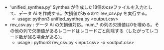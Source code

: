 - 'unified_synthea.py' Synthea が作成した18個のcsvファイルを入力として、データ Ai を作成する。欠損値があるので rev_csv.py を実行する。
  - usage: python3 unified_synthea.py <output.csv>
- rev_csv.py : データ Ai の欠損値対応。num_* の列の欠損値は0を埋める。その他の列で欠損値があるレコードはレコードごと削除する（したがってレコード数が減る場合がある）。
  - usage : python3 rev_csv.py <input.csv> -o <output.csv> 
